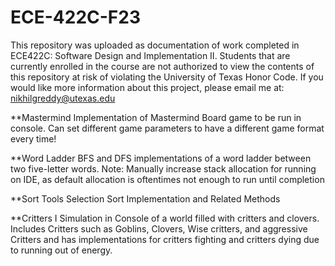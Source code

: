 # ECE-422C-F23
This repository was uploaded as documentation of work completed in ECE422C: Software Design and Implementation II. Students that are currently enrolled in the course are not authorized to view the contents of this repository at risk of violating the University of Texas Honor Code. 
If you would like more information about this project, please email me at: nikhilgreddy@utexas.edu


**Mastermind
Implementation of Mastermind Board game to be run in console. Can set different game parameters to have a different game format every time!

**Word Ladder
BFS and DFS implementations of a word ladder between two five-letter words. Note: Manually increase stack allocation for running on IDE, as default allocation is oftentimes not enough to run until completion

**Sort Tools
Selection Sort Implementation and Related Methods

**Critters I
Simulation in Console of a world filled with critters and clovers. Includes Critters such as Goblins, Clovers, Wise critters, and aggressive Critters and has implementations for critters fighting and critters dying due to running out of energy.
